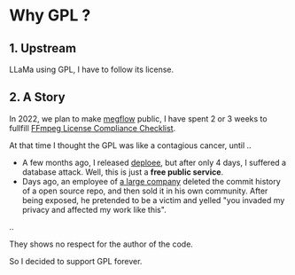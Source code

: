 # Why GPL ?

## 1. Upstream

LLaMa using GPL, I have to follow its license.

## 2. A Story

In 2022, we plan to make [megflow](https://github.com/MegEngine/MegFlow/) public, I have spent 2 or 3 weeks to fullfill [FFmpeg License Compliance Checklist](https://ffmpeg.org/legal.html).

At that time I thought the GPL was like a contagious cancer, until ..

* A few months ago, I released [deploee](platform.openmmlab.com/deploee/), but after only 4 days, I suffered a database attack. Well, this is just a **free public service**.
* Days ago, an employee of [a large company](https://github.com/tencent/) deleted the commit history of a open source repo, and then sold it in his own community. After being exposed, he pretended to be a victim and yelled "you invaded my privacy and affected my work like this".

..

They shows no respect for the author of the code. 

So I decided to support GPL forever.
